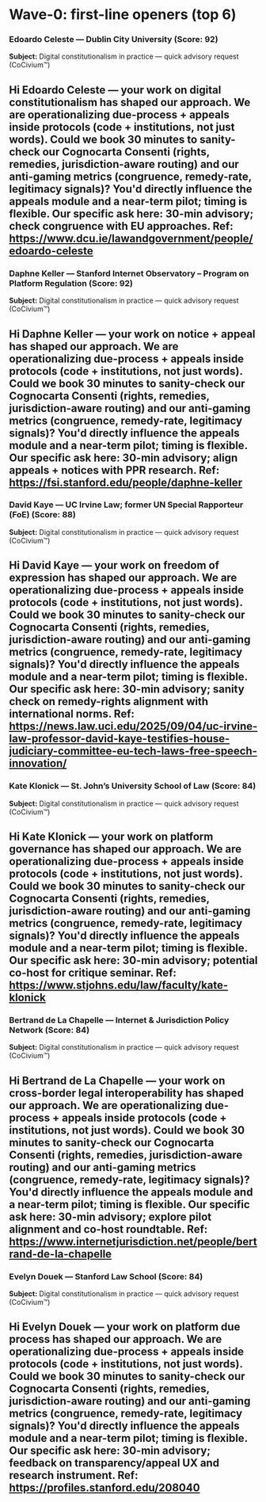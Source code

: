 # Wave-0: first-line openers (top 6)

### Edoardo Celeste — Dublin City University  (Score: 92)
**Subject:** Digital constitutionalism in practice — quick advisory request (CoCivium™)

Hi Edoardo Celeste — your work on digital constitutionalism has shaped our approach.
We are operationalizing due-process + appeals inside protocols (code + institutions, not just words). Could we book 30 minutes to sanity-check our Cognocarta Consenti (rights, remedies, jurisdiction-aware routing) and our anti-gaming metrics (congruence, remedy-rate, legitimacy signals)?
You'd directly influence the appeals module and a near-term pilot; timing is flexible.
Our specific ask here: 30-min advisory; check congruence with EU approaches.
Ref: https://www.dcu.ie/lawandgovernment/people/edoardo-celeste
---

### Daphne Keller — Stanford Internet Observatory – Program on Platform Regulation  (Score: 92)
**Subject:** Digital constitutionalism in practice — quick advisory request (CoCivium™)

Hi Daphne Keller — your work on notice + appeal has shaped our approach.
We are operationalizing due-process + appeals inside protocols (code + institutions, not just words). Could we book 30 minutes to sanity-check our Cognocarta Consenti (rights, remedies, jurisdiction-aware routing) and our anti-gaming metrics (congruence, remedy-rate, legitimacy signals)?
You'd directly influence the appeals module and a near-term pilot; timing is flexible.
Our specific ask here: 30-min advisory; align appeals + notices with PPR research.
Ref: https://fsi.stanford.edu/people/daphne-keller
---

### David Kaye — UC Irvine Law; former UN Special Rapporteur (FoE)  (Score: 88)
**Subject:** Digital constitutionalism in practice — quick advisory request (CoCivium™)

Hi David Kaye — your work on freedom of expression has shaped our approach.
We are operationalizing due-process + appeals inside protocols (code + institutions, not just words). Could we book 30 minutes to sanity-check our Cognocarta Consenti (rights, remedies, jurisdiction-aware routing) and our anti-gaming metrics (congruence, remedy-rate, legitimacy signals)?
You'd directly influence the appeals module and a near-term pilot; timing is flexible.
Our specific ask here: 30-min advisory; sanity check on remedy-rights alignment with international norms.
Ref: https://news.law.uci.edu/2025/09/04/uc-irvine-law-professor-david-kaye-testifies-house-judiciary-committee-eu-tech-laws-free-speech-innovation/
---

### Kate Klonick — St. John’s University School of Law  (Score: 84)
**Subject:** Digital constitutionalism in practice — quick advisory request (CoCivium™)

Hi Kate Klonick — your work on platform governance has shaped our approach.
We are operationalizing due-process + appeals inside protocols (code + institutions, not just words). Could we book 30 minutes to sanity-check our Cognocarta Consenti (rights, remedies, jurisdiction-aware routing) and our anti-gaming metrics (congruence, remedy-rate, legitimacy signals)?
You'd directly influence the appeals module and a near-term pilot; timing is flexible.
Our specific ask here: 30-min advisory; potential co-host for critique seminar.
Ref: https://www.stjohns.edu/law/faculty/kate-klonick
---

### Bertrand de La Chapelle — Internet & Jurisdiction Policy Network  (Score: 84)
**Subject:** Digital constitutionalism in practice — quick advisory request (CoCivium™)

Hi Bertrand de La Chapelle — your work on cross-border legal interoperability has shaped our approach.
We are operationalizing due-process + appeals inside protocols (code + institutions, not just words). Could we book 30 minutes to sanity-check our Cognocarta Consenti (rights, remedies, jurisdiction-aware routing) and our anti-gaming metrics (congruence, remedy-rate, legitimacy signals)?
You'd directly influence the appeals module and a near-term pilot; timing is flexible.
Our specific ask here: 30-min advisory; explore pilot alignment and co-host roundtable.
Ref: https://www.internetjurisdiction.net/people/bertrand-de-la-chapelle
---

### Evelyn Douek — Stanford Law School  (Score: 84)
**Subject:** Digital constitutionalism in practice — quick advisory request (CoCivium™)

Hi Evelyn Douek — your work on platform due process has shaped our approach.
We are operationalizing due-process + appeals inside protocols (code + institutions, not just words). Could we book 30 minutes to sanity-check our Cognocarta Consenti (rights, remedies, jurisdiction-aware routing) and our anti-gaming metrics (congruence, remedy-rate, legitimacy signals)?
You'd directly influence the appeals module and a near-term pilot; timing is flexible.
Our specific ask here: 30-min advisory; feedback on transparency/appeal UX and research instrument.
Ref: https://profiles.stanford.edu/208040
---


